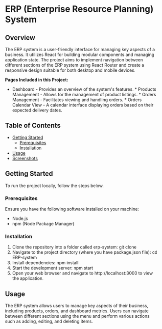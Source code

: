 # ERP (Enterprise Resource Planning) System

## Overview
The ERP system is a user-friendly interface for managing key aspects of a business. It utilizes React for building modular components and managing application state. The project aims to implement navigation between different sections of the ERP system using React Router and create a responsive design suitable for both desktop and mobile devices.

**Pages Included in this Project:**

 - Dashboard - Provides an overview of the system's features.
          * Products Management - Allows for the management of product listings.
          * Orders Management - Facilitates viewing and handling orders.
          * Orders Calendar View - A calendar interface displaying orders based on their expected delivery dates.



## Table of Contents
- [Getting Started](#getting-started)
  - [Prerequisites](#prerequisites)
  - [Installation](#installation)
- [Usage](#usage)
- [Screenshots](#screenshots)

## Getting Started
To run the project locally, follow the steps below.

### Prerequisites
Ensure you have the following software installed on your machine:
- Node.js
- npm (Node Package Manager)

### Installation
1. Clone the repository into a folder called erp-system:
    git clone <repository-url>
2. Navigate to the project directory (where you have package.json file):
    cd ERP-system
3. Install dependencies:
    npm install
4. Start the development server:
    npm start
5. Open your web browser and navigate to http://localhost:3000 to view the application.

## Usage
The ERP system allows users to manage key aspects of their business, including products, orders, and dashboard metrics. Users can navigate between different sections using the menu and perform various actions such as adding, editing, and deleting items.
